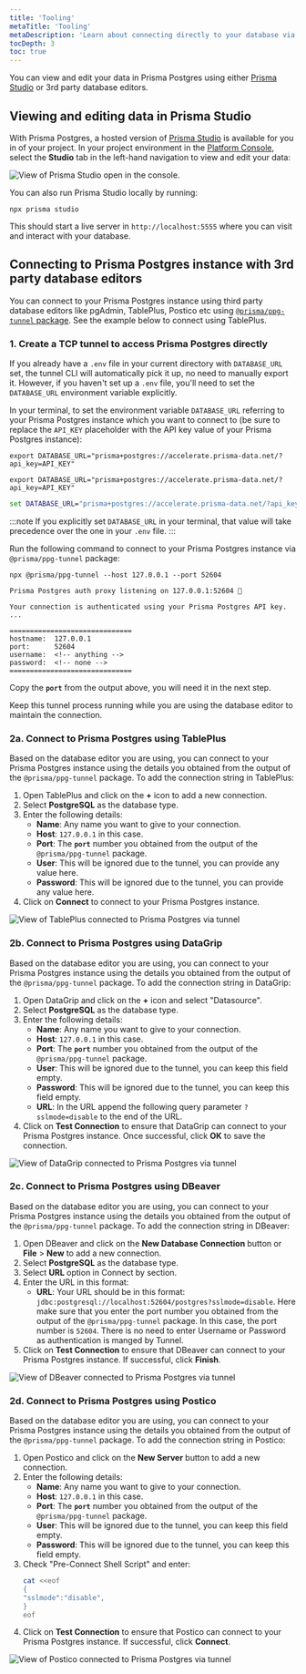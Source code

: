```yaml
---
title: 'Tooling'
metaTitle: 'Tooling'
metaDescription: 'Learn about connecting directly to your database via TCP tunnel'
tocDepth: 3
toc: true
---
```


You can view and edit your data in Prisma Postgres using either [Prisma Studio](/orm/tools/prisma-studio) or 3rd party database editors.

## Viewing and editing data in Prisma Studio

With Prisma Postgres, a hosted version of [Prisma Studio](/orm/tools/prisma-studio) is available for you in of your project. In your project environment in the [Platform Console](https://console.prisma.io/), select the **Studio** tab in the left-hand navigation to view and edit your data:

![View of Prisma Studio open in the console.](/img/ppg-studio.png)

You can also run Prisma Studio locally by running:

```terminal
npx prisma studio
```

This should start a live server in `http://localhost:5555` where you can visit and interact with your database.

## Connecting to Prisma Postgres instance with 3rd party database editors

You can connect to your Prisma Postgres instance using third party database editors like pgAdmin, TablePlus, Postico etc using [`@prisma/ppg-tunnel` package](https://www.npmjs.com/package/@prisma/ppg-tunnel). See the example below to connect using TablePlus.

### 1. Create a TCP tunnel to access Prisma Postgres directly

If you already have a `.env` file in your current directory with `DATABASE_URL` set, the tunnel CLI will automatically pick it up, no need to manually export it. However, if you haven't set up a `.env` file, you'll need to set the `DATABASE_URL` environment variable explicitly.

In your terminal, to set the environment variable `DATABASE_URL` referring to your Prisma Postgres instance which you want to connect to (be sure to replace the `API_KEY` placeholder with the API key value of your Prisma Postgres instance):

<!-- TabbedContent -->

<!-- TabItem -->

```terminal
export DATABASE_URL="prisma+postgres://accelerate.prisma-data.net/?api_key=API_KEY"
```

<!-- TabItem -->

```terminal
export DATABASE_URL="prisma+postgres://accelerate.prisma-data.net/?api_key=API_KEY"
```

<!-- TabItem -->

```cmd
set DATABASE_URL="prisma+postgres://accelerate.prisma-data.net/?api_key=API_KEY"
```

:::note
If you explicitly set `DATABASE_URL` in your terminal, that value will take precedence over the one in your `.env` file.
:::

Run the following command to connect to your Prisma Postgres instance via `@prisma/ppg-tunnel` package:

<!-- CodeWithResult -->

<!-- cmd -->

```terminal
npx @prisma/ppg-tunnel --host 127.0.0.1 --port 52604
```

<!-- cmdResult -->

```no-copy wrap
Prisma Postgres auth proxy listening on 127.0.0.1:52604 🚀

Your connection is authenticated using your Prisma Postgres API key.
...

==============================
hostname:  127.0.0.1
port:      52604
username:  <!-- anything -->
password:  <!-- none -->
==============================
```

Copy the **`port`** from the output above, you will need it in the next step.

Keep this tunnel process running while you are using the database editor to maintain the connection.

### 2a. Connect to Prisma Postgres using TablePlus

Based on the database editor you are using, you can connect to your Prisma Postgres instance using the details you obtained from the output of the `@prisma/ppg-tunnel` package. To add the connection string in TablePlus:

1. Open TablePlus and click on the **+** icon to add a new connection.
2. Select **PostgreSQL** as the database type.
3. Enter the following details:
   - **Name**: Any name you want to give to your connection.
   - **Host**: `127.0.0.1` in this case.
   - **Port**: The **`port`** number you obtained from the output of the `@prisma/ppg-tunnel` package.
   - **User**: This will be ignored due to the tunnel, you can provide any value here.
   - **Password**: This will be ignored due to the tunnel, you can provide any value here.
4. Click on **Connect** to connect to your Prisma Postgres instance.

![View of TablePlus connected to Prisma Postgres via tunnel](/img/ppg-tableplus.png)

### 2b. Connect to Prisma Postgres using DataGrip

Based on the database editor you are using, you can connect to your Prisma Postgres instance using the details you obtained from the output of the `@prisma/ppg-tunnel` package. To add the connection string in DataGrip:

1. Open DataGrip and click on the **+** icon and select "Datasource".
2. Select **PostgreSQL** as the database type.
3. Enter the following details:
   - **Name**: Any name you want to give to your connection.
   - **Host**: `127.0.0.1` in this case.
   - **Port**: The **`port`** number you obtained from the output of the `@prisma/ppg-tunnel` package.
   - **User**: This will be ignored due to the tunnel, you can keep this field empty.
   - **Password**: This will be ignored due to the tunnel, you can keep this field empty.
   - **URL**: In the URL append the following query parameter `?sslmode=disable` to the end of the URL.
4. Click on **Test Connection** to ensure that DataGrip can connect to your Prisma Postgres instance. Once successful, click **OK** to save the connection.

![View of DataGrip connected to Prisma Postgres via tunnel](/img/ppg-datagrip.png)

### 2c. Connect to Prisma Postgres using DBeaver

Based on the database editor you are using, you can connect to your Prisma Postgres instance using the details you obtained from the output of the `@prisma/ppg-tunnel` package. To add the connection string in DBeaver:

1. Open DBeaver and click on the **New Database Connection** button or **File** > **New** to add a new connection.
2. Select **PostgreSQL** as the database type.
3. Select **URL** option in Connect by section.
4. Enter the URL in this format:
   - **URL**: Your URL should be in this format: `jdbc:postgresql://localhost:52604/postgres?sslmode=disable`. Here make sure that you enter the port number you obtained from the output of the `@prisma/ppg-tunnel` package. In this case, the port number is `52604`. There is no need to enter Username or Password as authentication is manged by Tunnel.
5. Click on **Test Connection** to ensure that DBeaver can connect to your Prisma Postgres instance. If successful, click **Finish**.

![View of DBeaver connected to Prisma Postgres via tunnel](/img/ppg-dbeaver.png)

### 2d. Connect to Prisma Postgres using Postico

Based on the database editor you are using, you can connect to your Prisma Postgres instance using the details you obtained from the output of the `@prisma/ppg-tunnel` package. To add the connection string in Postico:

1. Open Postico and click on the **New Server** button to add a new connection.
2. Enter the following details:
   - **Name**: Any name you want to give to your connection.
   - **Host**: `127.0.0.1` in this case.
   - **Port**: The **`port`** number you obtained from the output of the `@prisma/ppg-tunnel` package.
   - **User**: This will be ignored due to the tunnel, you can keep this field empty.
   - **Password**: This will be ignored due to the tunnel, you can keep this field empty.
3. Check "Pre-Connect Shell Script" and enter:
   ```sh
   cat <<eof
   {
   "sslmode":"disable",
   }
   eof
   ```
4. Click on **Test Connection** to ensure that Postico can connect to your Prisma Postgres instance. If successful, click **Connect**.

![View of Postico connected to Prisma Postgres via tunnel](/img/ppg-postico.png)
